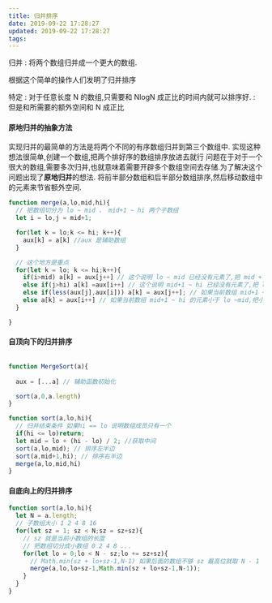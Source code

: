 ```yaml
---
title: 归并排序
date: 2019-09-22 17:28:27
updated: 2019-09-22 17:28:27
tags:
---
```

归并
: 将两个数组归并成一个更大的数组.

根据这个简单的操作人们发明了归并排序

特定
: 对于任意长度 N 的数组,只需要和 NlogN 成正比的时间内就可以排序好.
: 但是和所需要的额外空间和 N 成正比

#### 原地归并的抽象方法
实现归并的最简单的方法是将两个不同的有序数组归并到第三个数组中.
实现这种想法很简单,创建一个数组,把两个排好序的数组排序放进去就行
问题在于对于一个很大的数组,需要多次归并,也就意味着需要开辟多个数组空间去存储.为了解决这个问题出现了**原地归并**的想法.
将前半部分数组和后半部分数组排序,然后移动数组中的元素来节省额外空间.

```js merge
function merge(a,lo,mid,hi){
  // 把数组切分为 lo ~ mid 、 mid+1 ~ hi 两个子数组
  let i = lo,j = mid+1;

  for(let k = lo;k <= hi; k++){
    aux[k] = a[k] //aux 是辅助数组
  }

  // 这个地方是重点
  for(let k = lo; k <= hi;k++){
    if(i>mid) a[k] = aux[j++] // 这个说明 lo ~ mid 已经没有元素了,把 mid + 1 ~ hi 的元素按照顺序放入 a 数组的余下位置
    else if(j>hi) a[k] =aux[i++] // 这个说明 mid+1 ~ hi 已经没有元素了,把 lo ~ mid 的元素按照顺序放入 a 数组的余下位置
    else if(less(aux[j],aux[i])) a[k] = aux[j++]; // 如果当前数组 mid+1 ~ hi 的元素大于 lo ~mid,把小的那个元素给a[k]
    else a[k] = aux[i++] // 如果当前数组 mid+1 ~ hi 的元素小于 lo ~mid,把小的那个元素给a[k]
  }

}
```

#### 自顶向下的归并排序

```js merge

function MergeSort(a){
  
  aux = [...a] // 辅助函数初始化

  sort(a,0,a.length)
}

function sort(a,lo,hi){
  // 归并结束条件 如果hi == lo 说明数组成员只有一个
  if(hi <= lo)return;
  let mid = lo + (hi - lo) / 2; //获取中间
  sort(a,lo,mid); // 排序左半边
  sort(a,mid+1,hi); // 排序右半边
  merge(a,lo,mid,hi)
}
```

#### 自底向上的归并排序
```js MergeSort
function sort(a,lo,hi){
  let N = a.length;
  // 子数组大小 1 2 4 8 16
  for(let sz = 1; sz < N;sz = sz+sz){
    // sz 就是当前小数组的长度
    // 把数组切分成小数组 0 2 4 8 ...
    for(let lo = 0;lo < N - sz;lo += sz+sz){
      // Math.min(sz + lo+sz-1,N-1) 如果后面的数组不够 sz 最高位就取 N - 1
      merge(a,lo,lo+sz-1,Math.min(sz + lo+sz-1,N-1));
    }
  }
}
```